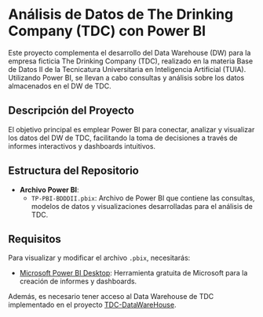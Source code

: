 # Análisis de Datos de The Drinking Company (TDC) con Power BI

Este proyecto complementa el desarrollo del Data Warehouse (DW) para la empresa ficticia The Drinking Company (TDC), realizado en la materia Base de Datos II de la Tecnicatura Universitaria en Inteligencia Artificial (TUIA). Utilizando Power BI, se llevan a cabo consultas y análisis sobre los datos almacenados en el DW de TDC.

## Descripción del Proyecto

El objetivo principal es emplear Power BI para conectar, analizar y visualizar los datos del DW de TDC, facilitando la toma de decisiones a través de informes interactivos y dashboards intuitivos.

## Estructura del Repositorio

- **Archivo Power BI**:
  - `TP-PBI-BDDDII.pbix`: Archivo de Power BI que contiene las consultas, modelos de datos y visualizaciones desarrolladas para el análisis de TDC.

## Requisitos

Para visualizar y modificar el archivo `.pbix`, necesitarás:

- [Microsoft Power BI Desktop](https://powerbi.microsoft.com/desktop/): Herramienta gratuita de Microsoft para la creación de informes y dashboards.

Además, es necesario tener acceso al Data Warehouse de TDC implementado en el proyecto [TDC-DataWareHouse](https://github.com/CaroRuiz92/TDC-DataWareHouse).
